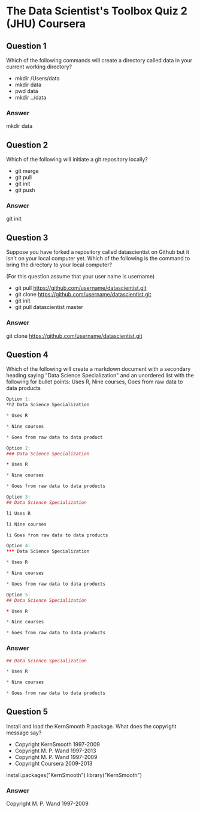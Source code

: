 # The Data Scientist's Toolbox Quiz 2 (JHU) Coursera

## Question 1

Which of the following commands will create a directory called data in your current working directory?

* mkdir /Users/data
* mkdir data
* pwd data
* mkdir ../data

### Answer

mkdir data

## Question 2 

Which of the following will initiate a git repository locally?

* git merge
* git pull
* git init
* git push

### Answer

git init

## Question 3 

Suppose you have forked a repository called datascientist on Github but it isn't on your local computer yet. Which of the following is the command to bring the directory to your local computer?

(For this question assume that your user name is username)

* git pull https://github.com/username/datascientist.git
* git clone https://github.com/username/datascientist.git
* git init
* git pull datascientist master

### Answer

git clone https://github.com/username/datascientist.git

## Question 4 

Which of the following will create a markdown document with a secondary heading saying "Data Science Specialization" and an unordered list with the following for bullet points: Uses R, Nine courses, Goes from raw data to data products

```R
Option 1: 
*h2 Data Science Specialization

* Uses R

* Nine courses

* Goes from raw data to data product
```

```R
Option 2:
### Data Science Specialization

* Uses R

* Nine courses

* Goes from raw data to data products
```

```R
Option 3:
## Data Science Specialization

li Uses R

li Nine courses

li Goes from raw data to data products
```

```R
Option 4:
*** Data Science Specialization

* Uses R

* Nine courses

* Goes from raw data to data products
```

```R
Option 5:
## Data Science Specialization

* Uses R

* Nine courses

* Goes from raw data to data products
```

### Answer

```R 
## Data Science Specialization

* Uses R

* Nine courses

* Goes from raw data to data products
```

## Question 5 

Install and load the KernSmooth R package. What does the copyright message say?

* Copyright KernSmooth 1997-2009
* Copyright M. P. Wand 1997-2013
* Copyright M. P. Wand 1997-2009
* Copyright Coursera 2009-2013

install.packages("KernSmooth")
library("KernSmooth")

### Answer

Copyright M. P. Wand 1997-2009
